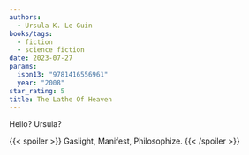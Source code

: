 ```yaml
---
authors:
  - Ursula K. Le Guin
books/tags:
  - fiction
  - science fiction
date: 2023-07-27
params:
  isbn13: "9781416556961"
  year: "2008"
star_rating: 5
title: The Lathe Of Heaven
---
```


Hello? Ursula?

<!--more-->

{{< spoiler >}} Gaslight, Manifest, Philosophize. {{< /spoiler >}}
